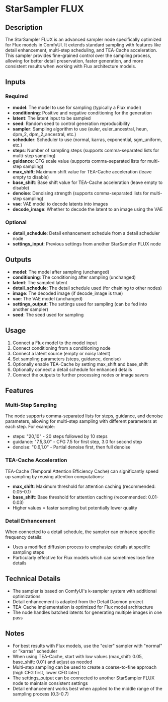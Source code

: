 # StarSampler FLUX

## Description
The StarSampler FLUX is an advanced sampler node specifically optimized for Flux models in ComfyUI. It extends standard sampling with features like detail enhancement, multi-step scheduling, and TEA-Cache acceleration. This sampler provides fine-grained control over the sampling process, allowing for better detail preservation, faster generation, and more consistent results when working with Flux architecture models.

## Inputs

### Required
- **model**: The model to use for sampling (typically a Flux model)
- **conditioning**: Positive and negative conditioning for the generation
- **latent**: The latent input to be sampled
- **seed**: Random seed to control generation reproducibility
- **sampler**: Sampling algorithm to use (euler, euler_ancestral, heun, dpm_2, dpm_2_ancestral, etc.)
- **scheduler**: Scheduler to use (normal, karras, exponential, sgm_uniform, etc.)
- **steps**: Number of sampling steps (supports comma-separated lists for multi-step sampling)
- **guidance**: CFG scale value (supports comma-separated lists for multi-step sampling)
- **max_shift**: Maximum shift value for TEA-Cache acceleration (leave empty to disable)
- **base_shift**: Base shift value for TEA-Cache acceleration (leave empty to disable)
- **denoise**: Denoising strength (supports comma-separated lists for multi-step sampling)
- **vae**: VAE model to decode latents into images
- **decode_image**: Whether to decode the latent to an image using the VAE

### Optional
- **detail_schedule**: Detail enhancement schedule from a detail scheduler node
- **settings_input**: Previous settings from another StarSampler FLUX node

## Outputs
- **model**: The model after sampling (unchanged)
- **conditioning**: The conditioning after sampling (unchanged)
- **latent**: The sampled latent
- **detail_schedule**: The detail schedule used (for chaining to other nodes)
- **image**: The decoded image (if decode_image is true)
- **vae**: The VAE model (unchanged)
- **settings_output**: The settings used for sampling (can be fed into another sampler)
- **seed**: The seed used for sampling

## Usage
1. Connect a Flux model to the model input
2. Connect conditioning from a conditioning node
3. Connect a latent source (empty or noisy latent)
4. Set sampling parameters (steps, guidance, denoise)
5. Optionally enable TEA-Cache by setting max_shift and base_shift
6. Optionally connect a detail schedule for enhanced details
7. Connect the outputs to further processing nodes or image savers

## Features

### Multi-Step Sampling
The node supports comma-separated lists for steps, guidance, and denoise parameters, allowing for multi-step sampling with different parameters at each step. For example:
- steps: "20,10" - 20 steps followed by 10 steps
- guidance: "7.5,3.0" - CFG 7.5 for first step, 3.0 for second step
- denoise: "0.6,1.0" - Partial denoise first, then full denoise

### TEA-Cache Acceleration
TEA-Cache (Temporal Attention Efficiency Cache) can significantly speed up sampling by reusing attention computations:
- **max_shift**: Maximum threshold for attention caching (recommended: 0.05-0.1)
- **base_shift**: Base threshold for attention caching (recommended: 0.01-0.03)
- Higher values = faster sampling but potentially lower quality

### Detail Enhancement
When connected to a detail schedule, the sampler can enhance specific frequency details:
- Uses a modified diffusion process to emphasize details at specific sampling steps
- Particularly effective for Flux models which can sometimes lose fine details

## Technical Details
- The sampler is based on ComfyUI's k-sampler system with additional optimizations
- Detail enhancement is adapted from the Detail Daemon project
- TEA-Cache implementation is optimized for Flux model architecture
- The node handles batched latents for generating multiple images in one pass

## Notes
- For best results with Flux models, use the "euler" sampler with "normal" or "karras" scheduler
- When using TEA-Cache, start with low values (max_shift: 0.05, base_shift: 0.01) and adjust as needed
- Multi-step sampling can be used to create a coarse-to-fine approach (high CFG first, lower CFG later)
- The settings_output can be connected to another StarSampler FLUX node to maintain consistent settings
- Detail enhancement works best when applied to the middle range of the sampling process (0.3-0.7)
